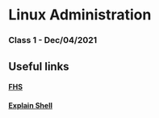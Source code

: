 # Linux Administration
### Class 1 - Dec/04/2021 
## Useful links
#### <a href="https://external-preview.redd.it/JKYkgkWMKu4FStR49umwXIwR2BV1bjhH4wM6d9fvCgk.png?auto=webp&s=1247e7df2a1c937cd598b3252d74ef7bf2b18798" target="_blank"> FHS</a>
#### <a href="https://explainshell.com" target="_blank">Explain Shell</a>
